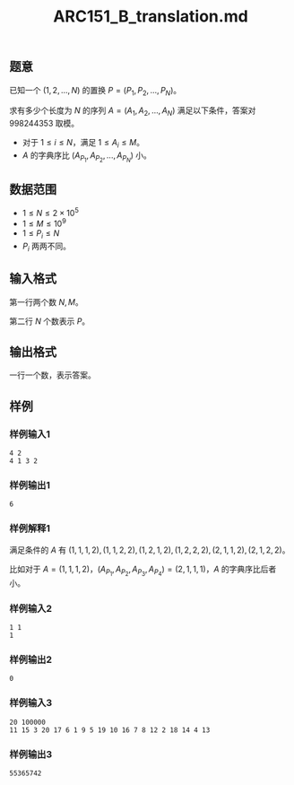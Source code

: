 ﻿---
title: "ARC151_B_translation.md"
tags: []
author: ""
created: ""
---

## 题意 

已知一个 $(1,2,...,N)$ 的置换 $P=(P_1,P_2,...,P_N)$。

求有多少个长度为 $N$ 的序列 $A=(A_1,A_2,...,A_N)$ 满足以下条件，答案对 $998244353$ 取模。

- 对于 $1\le i\le N$，满足 $1\le A_i\le M$。
- $A$ 的字典序比 $(A_{P_1},A_{P_2},...,A_{P_N})$ 小。

## 数据范围

- $1\le N\le 2\times 10^5$
- $1\le M\le 10^9$
- $1\le P_i\le N$
- $P_i$ 两两不同。

## 输入格式

第一行两个数 $N,M$。

第二行 $N$ 个数表示 $P$。

## 输出格式

一行一个数，表示答案。

## 样例

### 样例输入1

```
4 2
4 1 3 2
```

### 样例输出1

```
6
```

### 样例解释1

满足条件的 $A$ 有 $(1,1,1,2), (1, 1, 2, 2), (1, 2, 1, 2), (1, 2, 2, 2), (2, 1, 1, 2),(2, 1, 2, 2)$。

比如对于 $A=(1,1,1,2)$，$(A_{P_1},A_{P_2},A_{P_3},A_{P_4})=(2,1,1,1)$，$A$ 的字典序比后者小。

### 样例输入2

```
1 1
1
```

### 样例输出2

```
0
```

### 样例输入3

```
20 100000
11 15 3 20 17 6 1 9 5 19 10 16 7 8 12 2 18 14 4 13
```

### 样例输出3

```
55365742
```

